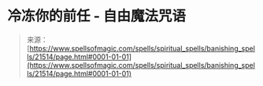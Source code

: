 <!--yml

分类：未分类

日期：2024-06-12 19:05:05

-->

# 冷冻你的前任 - 自由魔法咒语

> 来源：[https://www.spellsofmagic.com/spells/spiritual_spells/banishing_spells/21514/page.html#0001-01-01](https://www.spellsofmagic.com/spells/spiritual_spells/banishing_spells/21514/page.html#0001-01-01)
